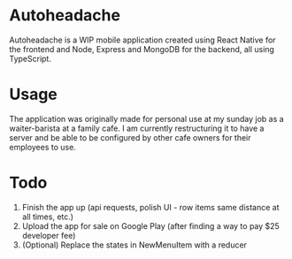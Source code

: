 # Autoheadache

Autoheadache is a WIP mobile application created using React Native for the frontend and Node, Express and MongoDB for the backend, all using TypeScript.

# Usage

The application was originally made for personal use at my sunday job as a waiter-barista at a family cafe. I am currently restructuring it to have a server and be able to be configured by other cafe owners for their employees to use.

# Todo


1. Finish the app up (api requests, polish UI - row items same distance at all times, etc.)
2. Upload the app for sale on Google Play (after finding a way to pay $25 developer fee)
3. (Optional) Replace the states in NewMenuItem with a reducer
   